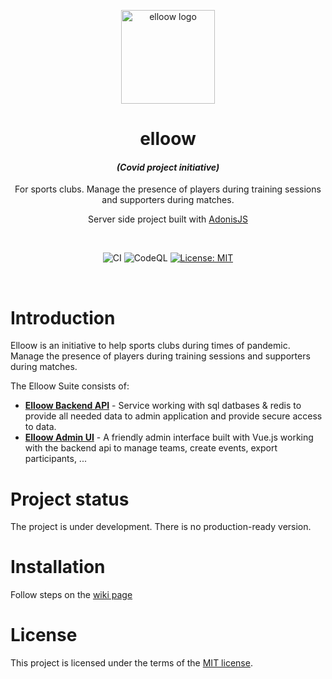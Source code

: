 <div align="center">

<img src="https://avatars1.githubusercontent.com/u/71756705?u=65291ea35d5daae39969cf3a817efcd28ebcfcf2&v=4"  alt="elloow logo" width="150"></img>

# elloow
#### *(Covid project initiative)* 
For sports clubs. Manage the presence of players during training sessions and supporters during matches.

Server side project built with [AdonisJS](https://github.com/adonisjs)

<br>

![CI](https://github.com/elloow/elloow/workflows/CI/badge.svg?event=push) ![CodeQL](https://github.com/elloow/elloow/workflows/CodeQL/badge.svg) [![License: MIT](https://img.shields.io/badge/License-MIT-yellow.svg)](https://opensource.org/licenses/MIT)

</div>

<br>

# Introduction
Elloow is an initiative to help sports clubs during times of pandemic. Manage the presence of players during training sessions and supporters during matches.

The Elloow Suite consists of:
- **[Elloow Backend API](https://github.com/elloow/elloow)** - Service working with sql datbases & redis to provide all needed data to admin application and provide secure access to data.
- **[Elloow Admin UI](https://github.com/elloow/elloow-front)** - A friendly admin interface built with Vue.js working with the backend api to manage teams, create events, export participants, ...

# Project status
The project is under development. There is no production-ready version.

# Installation
Follow steps on the [wiki page](https://github.com/elloow/elloow/wiki/Installation)

# License
This project is licensed under the terms of the [MIT license](https://github.com/elloow/elloow/blob/master/LICENSE).
